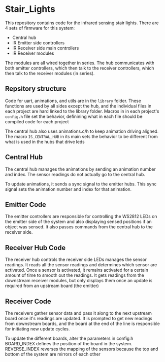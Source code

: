 # Stair_Lights
This repository contains code for the infrared sensing stair lights. 
There are 4 sets of firmware for this system:
- Central hub
- IR Emitter side controllers
- IR Receiver side main controllers
- IR Receiver modules 

The modules are all wired together in series.
The hub communicates with both emitter controllers, 
which then talk to the receiver controllers,
which then talk to the receiver modules (in series).

## Repsitory structure
Code for uart, animations, and utils are in the `library` folder.
These functions are used by all sides except the hub,
and the individual files in each project are hard linked to the library folder.
Macros in in each project's `config.h` file set the behavior, definining
what in each file should be compiled code for each project

The central hub also uses animations.c/h to keep animation driving aligned.
The macro `IS_CENTRAL_HUB` in its main sets the behavior to be different 
from what is used in the hubs that drive leds

## Central Hub
The central hub manages the animations by sending an animation number and index.
The sensor readings do not actually go to the central hub.

To update animations, it sends a sync signal to the emitter hubs.
This sync signal sets the animation number and index for that animation.

## Emitter Code
The emitter controllers are responsible for controlling the WS2812 LEDs
on the emitter side of the system and also displaying sensed positions
if an object was sensed. 
It also passes commands from the central hub to the receiver side.

## Receiver Hub Code
The receiver hub controls the receiver side LEDs manages the sensor readings.
It reads all the sensor readings and determines which sensor are activated.
Once a sensor is activated, it remains activated for a certain amount of time
to smooth out the readings.
It gets readings from the downstream receiver modules, but only displays them
once an update is required from an upstream board (the emitter)

## Receiver Code
The receivers gather sensor data and pass it along to the next upstream board
once it's readings are updated. It is prompted to get new readings from downstream
boards, and the board at the end of the line is responsible for initiating new 
update cycles.

To update the different boards, alter the parameters in config.h
BOARD_INDEX defines the position of the board in the system.
REVERSE_INDEX reverses the mapping of the sensors 
because the top and bottom of the system are mirrors of each other
